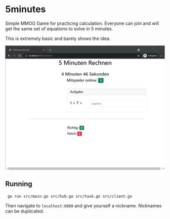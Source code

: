 # 5minutes

Simple MMOG Game for practicing calculation.
Everyone can join and will get the same set of equations to solve in 5 minutes.

This is extremely basic and barely shows the idea.

![Screenshot](screenshot.png)

## Running

```bash
 go run src/main.go src/hub.go src/task.go src/client.go
```

Then navigate to `localhost:8080` and give yourself a nickname.
Nicknames can be duplicated.
